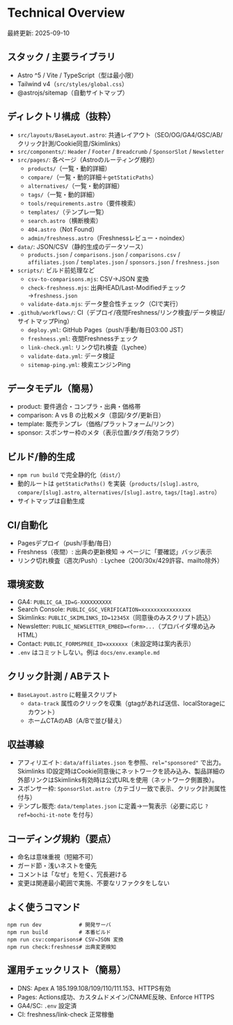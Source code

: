 # Technical Overview

最終更新: 2025-09-10

## スタック / 主要ライブラリ
- Astro ^5 / Vite / TypeScript（型は最小限）
- Tailwind v4（`src/styles/global.css`）
- @astrojs/sitemap（自動サイトマップ）

## ディレクトリ構成（抜粋）
- `src/layouts/BaseLayout.astro`: 共通レイアウト（SEO/OG/GA4/GSC/AB/クリック計測/Cookie同意/Skimlinks）
- `src/components/`: `Header` / `Footer` / `Breadcrumb` / `SponsorSlot` / `Newsletter`
- `src/pages/`: 各ページ（Astroのルーティング規約）
  - `products/`（一覧・動的詳細）
  - `compare/`（一覧・動的詳細＋`getStaticPaths`）
  - `alternatives/`（一覧・動的詳細）
  - `tags/`（一覧・動的詳細）
  - `tools/requirements.astro`（要件検索）
  - `templates/`（テンプレ一覧）
  - `search.astro`（横断検索）
  - `404.astro`（Not Found）
  - `admin/freshness.astro`（Freshnessレビュー・noindex）
- `data/`: JSON/CSV（静的生成のデータソース）
  - `products.json` / `comparisons.json` / `comparisons.csv` / `affiliates.json` / `templates.json` / `sponsors.json` / `freshness.json`
- `scripts/`: ビルド前処理など
  - `csv-to-comparisons.mjs`: CSV→JSON 変換
  - `check-freshness.mjs`: 出典HEAD/Last-Modifiedチェック→`freshness.json`
  - `validate-data.mjs`: データ整合性チェック（CIで実行）
- `.github/workflows/`: CI（デプロイ/夜間Freshness/リンク検査/データ検証/サイトマップPing）
  - `deploy.yml`: GitHub Pages（push/手動/毎日03:00 JST）
  - `freshness.yml`: 夜間Freshnessチェック
  - `link-check.yml`: リンク切れ検査（Lychee）
  - `validate-data.yml`: データ検証
  - `sitemap-ping.yml`: 検索エンジンPing

## データモデル（簡易）
- product: 要件適合・コンプラ・出典・価格帯
- comparison: A vs B の比較メタ（意図/タグ/更新日）
- template: 販売テンプレ（価格/プラットフォーム/リンク）
- sponsor: スポンサー枠のメタ（表示位置/タグ/有効フラグ）

## ビルド/静的生成
- `npm run build` で完全静的化（`dist/`）
- 動的ルートは `getStaticPaths()` を実装（`products/[slug].astro`, `compare/[slug].astro`, `alternatives/[slug].astro`, `tags/[tag].astro`）
- サイトマップは自動生成

## CI/自動化
- Pagesデプロイ（push/手動/毎日）
- Freshness（夜間）: 出典の更新検知 → ページに「要確認」バッジ表示
- リンク切れ検査（週次/Push）: Lychee（200/30x/429許容、mailto除外）

## 環境変数
- GA4: `PUBLIC_GA_ID=G-XXXXXXXXXX`
- Search Console: `PUBLIC_GSC_VERIFICATION=xxxxxxxxxxxxxxxx`
- Skimlinks: `PUBLIC_SKIMLINKS_ID=12345X`（同意後のみスクリプト読込）
- Newsletter: `PUBLIC_NEWSLETTER_EMBED=<form>...`（プロバイダ埋め込みHTML）
- Contact: `PUBLIC_FORMSPREE_ID=xxxxxxx`（未設定時は案内表示）
- `.env` はコミットしない。例は `docs/env.example.md`

## クリック計測 / ABテスト
- `BaseLayout.astro` に軽量スクリプト
  - `data-track` 属性のクリックを収集（gtagがあれば送信、localStorageにカウント）
  - ホームCTAのAB（A/Bで並び替え）

## 収益導線
- アフィリエイト: `data/affiliates.json` を参照、`rel="sponsored"` で出力。Skimlinks ID設定時はCookie同意後にネットワークを読み込み、製品詳細の外部リンクはSkimlinks有効時は公式URLを使用（ネットワーク側置換）。
- スポンサー枠: `SponsorSlot.astro`（カテゴリ一致で表示、クリック計測属性付与）
- テンプレ販売: `data/templates.json` に定義→一覧表示（必要に応じ `?ref=bochi-it-note` を付与）

## コーディング規約（要点）
- 命名は意味重視（短縮不可）
- ガード節・浅いネストを優先
- コメントは「なぜ」を短く、冗長避ける
- 変更は関連最小範囲で実施、不要なリファクタをしない

## よく使うコマンド
```
npm run dev            # 開発サーバ
npm run build          # 本番ビルド
npm run csv:comparisons# CSV→JSON 変換
npm run check:freshness# 出典変更検知
```

## 運用チェックリスト（簡易）
- DNS: Apex A 185.199.108/109/110/111.153、HTTPS有効
- Pages: Actions成功、カスタムドメイン/CNAME反映、Enforce HTTPS
- GA4/SC: `.env` 設定済
- CI: freshness/link-check 正常稼働
